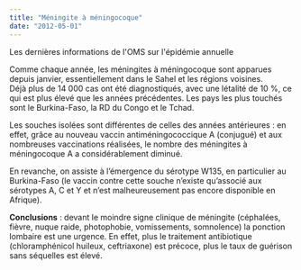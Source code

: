 ```yaml
---
title: "Méningite à méningocoque"
date: "2012-05-01"
---
```


Les dernières informations de l'OMS sur l'épidémie annuelle

Comme chaque année, les méningites à méningocoque sont apparues depuis janvier, essentiellement dans le Sahel et les régions voisines.  
Déjà plus de 14 000 cas ont été diagnostiqués, avec une létalité de 10 %, ce qui est plus élevé que les années précédentes. Les pays les plus touchés sont le Burkina-Faso, la RD du Congo et le Tchad.

Les souches isolées sont différentes de celles des années antérieures : en effet, grâce au nouveau vaccin antiméningococcique A (conjugué) et aux nombreuses vaccinations réalisées, le nombre des méningites à méningocoque A a considérablement diminué.

En revanche, on assiste à l’émergence du sérotype W135, en particulier au Burkina-Faso (le vaccin contre cette souche n’existe qu’associé aux sérotypes A, C et Y et n’est malheureusement pas encore disponible en Afrique).

**Conclusions** : devant le moindre signe clinique de méningite (céphalées, fièvre, nuque raide, photophobie, vomissements, somnolence) la ponction lombaire est une urgence. En effet, plus le traitement antibiotique (chloramphénicol huileux, ceftriaxone) est précoce, plus le taux de guérison sans séquelles est élevé.
